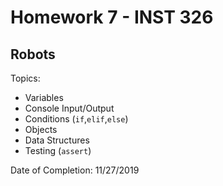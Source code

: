 # Homework 7 - INST 326
## Robots

Topics:
- Variables
- Console Input/Output
- Conditions (```if```,```elif```,```else```)
- Objects
- Data Structures
- Testing (```assert```)

Date of Completion: 11/27/2019
